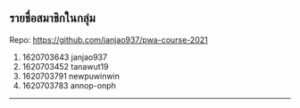 ## รายชื่อสมาชิกในกลุ่ม

Repo: https://github.com/janjao937/pwa-course-2021

1. 1620703643 janjao937
2. 1620703452 tanawut19
3. 1620703791 newpuwinwin 
4. 1620703783 annop-onph

----------------------------